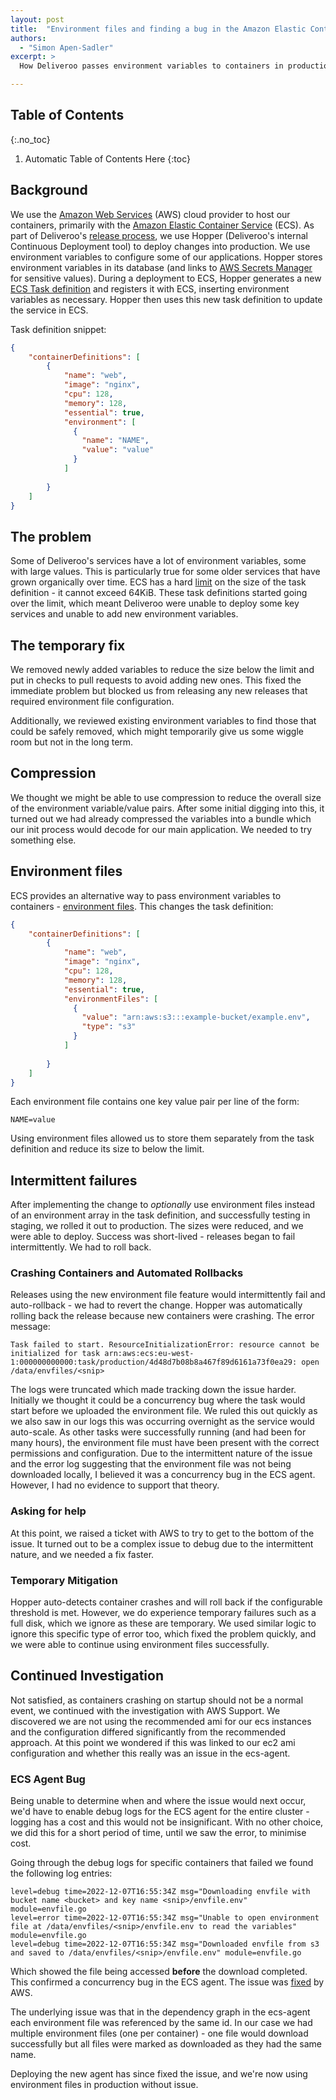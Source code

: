 ```yaml
---
layout: post
title:  "Environment files and finding a bug in the Amazon Elastic Container Service Agent"
authors:
  - "Simon Apen-Sadler"
excerpt: >
  How Deliveroo passes environment variables to containers in production

---
```


## Table of Contents
{:.no_toc}

1. Automatic Table of Contents Here
{:toc}

## Background

We use the [Amazon Web Services][aws] (AWS) cloud provider to host our containers, primarily with the [Amazon Elastic Container Service][ecs] (ECS). As part of Deliveroo's [release process][app-dev], we use Hopper (Deliveroo's internal Continuous Deployment tool) to deploy changes into production. We use environment variables to configure some of our applications. Hopper stores environment variables in its database (and links to [AWS Secrets Manager][secrets-manager] for sensitive values). During a deployment to ECS, Hopper generates a new [ECS Task definition][task-def] and registers it with ECS, inserting environment variables as necessary. Hopper then uses this new task definition to update the service in ECS.

Task definition snippet:

```json
{
    "containerDefinitions": [
        {
            "name": "web",
            "image": "nginx",
            "cpu": 128,
            "memory": 128,
            "essential": true,
            "environment": [
              {
                "name": "NAME",
                "value": "value"
              }
            ]
          
        }
    ]
}
```

## The problem

Some of Deliveroo's services have a lot of environment variables, some with large values. This is particularly true for some older services that have grown organically over time. ECS has a hard [limit][ecs-limit] on the size of the task definition - it cannot exceed 64KiB. These task definitions started going over the limit, which meant Deliveroo were unable to deploy some key services and unable to add new environment variables.

## The temporary fix

We removed newly added variables to reduce the size below the limit and put in checks to pull requests to avoid adding new ones. This fixed the immediate problem but blocked us from releasing any new releases that required environment file configuration. 

Additionally, we reviewed existing environment variables to find those that could be safely removed, which might temporarily give us some wiggle room but not in the long term.

## Compression 
We thought we might be able to use compression to reduce the overall size of the environment variable/value pairs. After some initial digging into this, it turned out we had already compressed the variables into a bundle which our init process would decode for our main application. We needed to try something else.

## Environment files

ECS provides an alternative way to pass environment variables to containers - [environment files][env-files]. This changes the task definition:

```json
{
    "containerDefinitions": [
        {
            "name": "web",
            "image": "nginx",
            "cpu": 128,
            "memory": 128,
            "essential": true,
            "environmentFiles": [
              {
                "value": "arn:aws:s3:::example-bucket/example.env",
                "type": "s3"
              }
            ]
          
        }
    ]
}
```

Each environment file contains one key value pair per line of the form:

```text
NAME=value
```

Using environment files allowed us to store them separately from the task definition and reduce its size to below the limit.

## Intermittent failures

After implementing the change to *optionally* use environment files instead of an environment array in the task definition, and successfully testing in staging, we rolled it out to production. The sizes were reduced, and we were able to deploy. Success was short-lived - releases began to fail intermittently. We had to roll back.

### Crashing Containers and Automated Rollbacks
Releases using the new environment file feature would intermittently fail and auto-rollback - we had to revert the change. Hopper was automatically rolling back the release because new containers were crashing. The error message:

```text
Task failed to start. ResourceInitializationError: resource cannot be initialized for task arn:aws:ecs:eu-west-1:000000000000:task/production/4d48d7b08b8a467f89d6161a73f0ea29: open /data/envfiles/<snip>
```

The logs were truncated which made tracking down the issue harder. Initially we thought it could be a concurrency bug where the task would start before we uploaded the environment file. We ruled this out quickly as we also saw in our logs this was occurring overnight as the service would auto-scale. As other tasks were successfully running (and had been for many hours), the environment file must have been present with the correct permissions and configuration. Due to the intermittent nature of the issue and the error log suggesting that the environment file was not being downloaded locally, I believed it was a concurrency bug in the ECS agent. However, I had no evidence to support that theory.

### Asking for help

At this point, we raised a ticket with AWS to try to get to the bottom of the issue. It turned out to be a complex issue to debug due to the intermittent nature, and we needed a fix faster.

### Temporary Mitigation

Hopper auto-detects container crashes and will roll back if the configurable threshold is met. However, we do experience temporary failures such as a full disk, which we ignore as these are temporary. We used similar logic to ignore this specific type of error too, which fixed the problem quickly, and we were able to continue using environment files successfully.

## Continued Investigation

Not satisfied, as containers crashing on startup should not be a normal event, we continued with the investigation with AWS Support. We discovered we are not using the recommended ami for our ecs instances and the configuration differed significantly from the recommended approach. At this point we wondered if this was linked to our ec2 ami configuration and whether this really was an issue in the ecs-agent.

### ECS Agent Bug

Being unable to determine when and where the issue would next occur, we'd have to enable debug logs for the ECS agent for the entire cluster - logging has a cost and this would not be insignificant. With no other choice, we did this for a short period of time, until we saw the error, to minimise cost.

Going through the debug logs for specific containers that failed we found the following log entries:

```text
level=debug time=2022-12-07T16:55:34Z msg="Downloading envfile with bucket name <bucket> and key name <snip>/envfile.env" module=envfile.go
level=error time=2022-12-07T16:55:34Z msg="Unable to open environment file at /data/envfiles/<snip>/envfile.env to read the variables" module=envfile.go
level=debug time=2022-12-07T16:55:34Z msg="Downloaded envfile from s3 and saved to /data/envfiles/<snip>/envfile.env" module=envfile.go
```

Which showed the file being accessed **before** the download completed. This confirmed a concurrency bug in the ECS agent. The issue was [fixed][fix-pr] by AWS. 

The underlying issue was that in the dependency graph in the ecs-agent each environment file was referenced by the same id. In our case we had multiple environment files (one per container) - one file would download successfully but all files were marked as downloaded as they had the same name.

Deploying the new agent has since fixed the issue, and we're now using environment files in production without issue.

[aws]:https://aws.amazon.com/
[deliveroo-ecs]:https://deliveroo.engineering/2020/06/16/using-aws-ec2-and-ecs-to-host-hundreds-of-services.html
[ecs]:https://docs.aws.amazon.com/AmazonECS/latest/developerguide/Welcome.html
[task-def]:https://docs.aws.amazon.com/AmazonECS/latest/developerguide/task_definitions.html
[fix-pr]:https://github.com/aws/amazon-ecs-agent/pull/3554
[ecs-limit]:https://docs.aws.amazon.com/AmazonECS/latest/developerguide/service-quotas.html
[app-dev]:https://deliveroo.engineering/2018/02/21/application-deployment.html
[env-files]:https://docs.aws.amazon.com/AmazonECS/latest/developerguide/taskdef-envfiles.html
[secrets-manager]:https://aws.amazon.com/secrets-manager/
